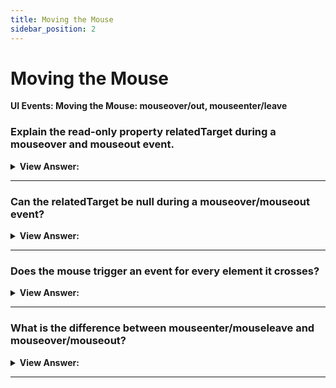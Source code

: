 ```yaml
---
title: Moving the Mouse
sidebar_position: 2
---
```


# Moving the Mouse

**UI Events: Moving the Mouse: mouseover/out, mouseenter/leave**

<head>
  <title>Mouse Movements - JavaScript Interview Questions & Answers</title>
  <meta charSet="utf-8" />
</head>

### Explain the read-only property relatedTarget during a mouseover and mouseout event.

<details>
  <summary><strong>View Answer:</strong></summary>
  <div>
  <div><strong>Interview Response:</strong> During mouseover and mouseout events the relatedTarget property is relative to the element where the mouse entered and left the target element. For instance, a div is inside to a body and the mouse enters the div and leaves back into the body. The body is the relatedTarget in this case.
    </div>
  </div>
</details>

---

### Can the relatedTarget be null during a mouseover/mouseout event?

<details>
  <summary><strong>View Answer:</strong></summary>
  <div>
  <div><strong>Interview Response:</strong> Yes, the relatedTarget property can be null. That is normal and just means that the mouse came not from another element, but from out of the window. Or that it left the window. We should keep that possibility in mind when using event.relatedTarget in our code. If we access event.relatedTarget.tagName, then there will be an error.
    </div>
  </div>
</details>

---

### Does the mouse trigger an event for every element it crosses?

<details>
  <summary><strong>View Answer:</strong></summary>
  <div>
  <div><strong>Interview Response:</strong> No, the mousemove event triggers when the mouse moves. But that does not guarantee that every pixel leads to an event. The browser checks the mouse position from time to time. And if it notices changes then it triggers the events. That means that if the visitor is moving the mouse extremely fast then some DOM-elements may be skipped. That is good for performance, because there may be many intermediate elements. We do not really want to process in and out of each one.
    </div>
  </div>
</details>

---

### What is the difference between mouseenter/mouseleave and mouseover/mouseout?

<details>
  <summary><strong>View Answer:</strong></summary>
  <div>
  <div><strong>Interview Response:</strong> Events mouseenter/mouseleave are like mouseover/mouseout. They trigger when the mouse pointer enters/leaves the element. But there are two important differences. Transitions inside the element, to/from descendants, are not counted. Events mouseenter/mouseleave do not bubble.
    </div><br />
  <div><strong className="codeExample">Code Example:</strong><br /><br />

  <div></div>

```html
<div id="parent" onmouseenter="mouselog(event)" onmouseleave="mouselog(event)">
  <!-- parent -->
  <div id="child">child</div>
</div>
```

  </div>
  </div>
</details>

---
